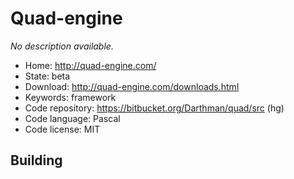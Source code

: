 # Quad-engine

_No description available._

- Home: http://quad-engine.com/
- State: beta
- Download: http://quad-engine.com/downloads.html
- Keywords: framework
- Code repository: https://bitbucket.org/Darthman/quad/src (hg)
- Code language: Pascal
- Code license: MIT

## Building

